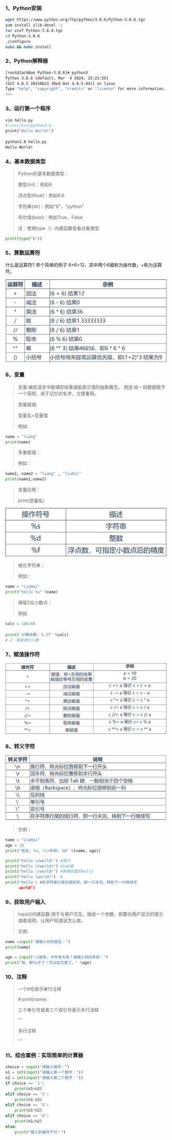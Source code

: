 ### 1、Python安装

```bash
wget https://www.python.org/ftp/python/3.8.6/Python-3.8.6.tgz
yum install zlib-devel -y
tar zxvf Python-3.8.6.tgz
cd Python-3.8.6
./configure
make && make install
```

### 2、Python解释器

```bash
[root@JackBao Python-3.8.6]# python3
Python 3.8.6 (default, Mar  4 2024, 15:21:55) 
[GCC 4.8.5 20150623 (Red Hat 4.8.5-44)] on linux
Type "help", "copyright", "credits" or "license" for more information.
>>> 
```

### 3、运行第一个程序

```bash
vim hello.py
#!/usr/bin/python3.8
print("Hello World!")

python3.8 hello.py
Hello World!
```

### 4、基本数据类型

> Python的基本数据类型：
>
> 整型(int)：例如6
>
> 浮点型(float)：例如6.6
>
> 字符串(str)：例如"6"，"python"
>
> 布尔值(bool)：例如True、False
>
> 注：使用type（）内建函数查看对象类型

```python
print(type("6"))
```

### 5、算数运算符

什么是运算符?
举个简单的例子 6+6=12，其中两个6被称为操作数，+称为运算符。

![image-20240304153407259](assets/Python基础知识/image-20240304153407259.png)

### 6、变量

> 变量:编程语言中能储存结果或能表示值的抽象概念。
> 用途:给一段数据赋予一个简短、易于记忆的名字，方便重用。

> 变量赋值:
>
> 变量名=变量值
>
> 例如:

```python
name = "liang"
print(name)
```

> 多重赋值：
>
> 例如：

```python
name1, name2 = "liang" , "liuhui"
print(name1,name2)
```

> 变量应用：
>
> print(变量名)

![image-20240304154701741](assets/Python基础知识/image-20240304154701741.png)

> 格化字符串：
>
> 例如：

```python
name = "LiuHui"
print("hello %s" %name)
```

> 保留2位小数点：
>
> 例如

```python
calc = 100/88

print('计算结果: %.2f' %calc)
#.2：保留两位小数
```

### 7、赋值操作符

![image-20240304155017896](assets/Python基础知识/image-20240304155017896.png)

### 8、转义字符

![image-20240304155158267](assets/Python基础知识/image-20240304155158267.png)

> 示例：

```python
name = "LiuHui"
age = 18
print("姓名: %s, \\n年龄: %d" %(name, age))
```

```python
print("hello \nworld!") #换行
print("hello \tworld!") #tab键
print("hello \rworld!") #删除前面的hello 
print("hello \world!")  #
print("hello \ #在字符串行尾的续航符，即一行未完，转到下一行继续写
      world")
```

### 9、获取用户输入

> input()内建函数:用于与用户交互，接收一个参数，即要向用户显示的提示或者说明，让用户知道该怎么做。
>
> 示例:

```python
name =input("请输入你的姓名：")
print(name)
```

```python
age = input("小朋友，今年多大啦？请输入你的年龄：")
print("呦，都%s岁了！可以谈恋爱了。" %age)
```

### 10、注释

> 一个#号表示单行注释
>
> \# print(name)
>
> 三个单引号或者三个双引号表示多行注释
>
> '''
>
> 多行注释
>
> '''

### 11、综合案例：实现简单的计算器

```python
choice = input("请输入编号：")
n1 = int(input("请输入第一个数字："))
n2 = int(input("请输入第二个数字："))
if choice == '1':
    print(n1+n2)
elif choice == '2':
    print(n1-n2)
elif choice == '3':
    print(n1*n2)
elif choice == '4':
    print(n1/n2)
else:
    print("输入的编号不对！")
```

